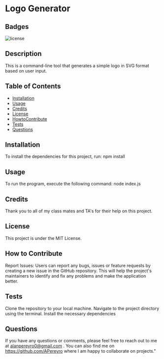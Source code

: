 
# Logo Generator

## Badges

![license](https://img.shields.io/badge/license-MIT-orange)

## Description

This is a command-line tool that generates a simple logo in SVG format based on user input.

## Table of Contents

- [Installation](#installation)
- [Usage](#usage)
- [Credits](#credits)
- [License](#license)
- [HowtoContribute](#HowtoContribute)
- [Tests](#Tests)
- [Questions](#Questions)

## Installation

To install the dependencies for this project, run: npm install

## Usage

To run the program, execute the following command: node index.js

## Credits

Thank you to all of my class mates and TA's for their help on this project.

## License

This project is under the MIT License.

## How to Contribute

Report Issues: Users can report any bugs, issues or feature requests by creating a new issue in the GitHub repository. This will help the project's maintainers to identify and fix any problems and make the application better.

## Tests

Clone the repository to your local machine. Navigate to the project directory using the terminal. Install the necessary dependencies

## Questions

If you have any questions or comments, please feel free to reach out to me at alanpereyro0@gmail.com . 
You can also find me on https://github.com/APereyro where I am happy to collaborate on projects."
